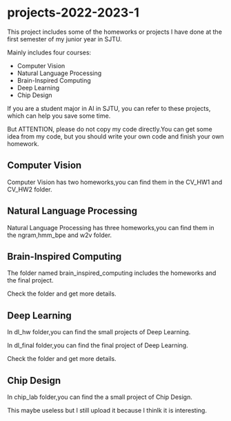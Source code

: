 # projects-2022-2023-1

This project includes some of the homeworks or projects I have done at 
the first semester of my junior year in SJTU.

Mainly includes four courses:

+ Computer Vision
+ Natural Language Processing
+ Brain-Inspired Computing
+ Deep Learning
+ Chip Design

If you are a student major in AI in SJTU, you can refer to these projects, which can help you save some time.

But ATTENTION, please do not copy my code directly.You can get some idea from my code, but you should write your own code and finish your own homework.

## Computer Vision
Computer Vision has two homeworks,you can find them in the CV_HW1 and CV_HW2 folder.

## Natural Language Processing
Natural Language Processing has three homeworks,you can find them in the ngram,hmm_bpe and w2v folder.

## Brain-Inspired Computing
The folder named brain_inspired_computing includes the homeworks and the final project.

Check the folder and get more details.

## Deep Learning
In dl_hw folder,you can find the small projects of Deep Learning.

In dl_final folder,you can find the final project of Deep Learning.

Check the folder and get more details.

## Chip Design
In chip_lab folder,you can find the a small project of Chip Design.

This maybe useless but I still upload it because I thinlk it is interesting.
